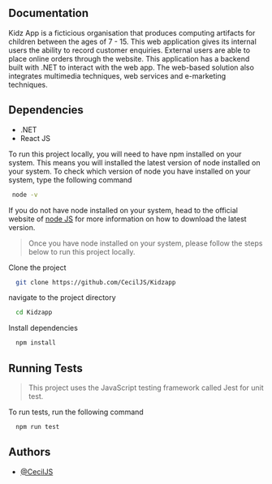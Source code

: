 
## Documentation
 Kidz App is a ficticious organisation that produces computing artifacts for children between the ages of 7 - 15. This web application gives its internal users the ability to record customer enquiries. External users are able to place online orders through the website. This application has a backend built with .NET to interact with the web app. The web-based solution also integrates multimedia techniques, web services and e-marketing techniques.

## Dependencies

* .NET
* React JS

To run this project locally, you will need to have npm installed on your system. This means you will installed
the latest version of node installed on your system. To check which version of node you have installed on your
system, type the following command

```bash
 node -v
```

If you do not have node installed on your system, head to the official website
of [node JS](https://nodejs.org/en/) for more information on how to download the latest version.

> Once you have node installed on your system, please follow the steps below to run this project locally.



Clone the project

```bash
  git clone https://github.com/CecilJS/Kidzapp
```

navigate to the project directory

```bash
  cd Kidzapp
```

Install dependencies

```bash
  npm install
```




## Running Tests
> This project uses the JavaScript testing framework called Jest for unit test.

To run tests, run the following command

```bash
  npm run test
```


## Authors

- [@CecilJS](https://github.com/CecilJS)


